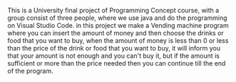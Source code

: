 This is a University final project of Programming Concept course, with a group consist of three people, 
where we use java and do the programming on Visual Studio Code.
in this project we make a Vending machine program where you can insert the amount of money and then choose the drinks or food that you want to buy, 
when the amount of money is less than 0 or less than the price of the drink or food that you want to buy, it will inform you that your amount is not enough and you can't buy it,
but if the amount is sufficient or more than the price needed then you can continue till the end of the program.
